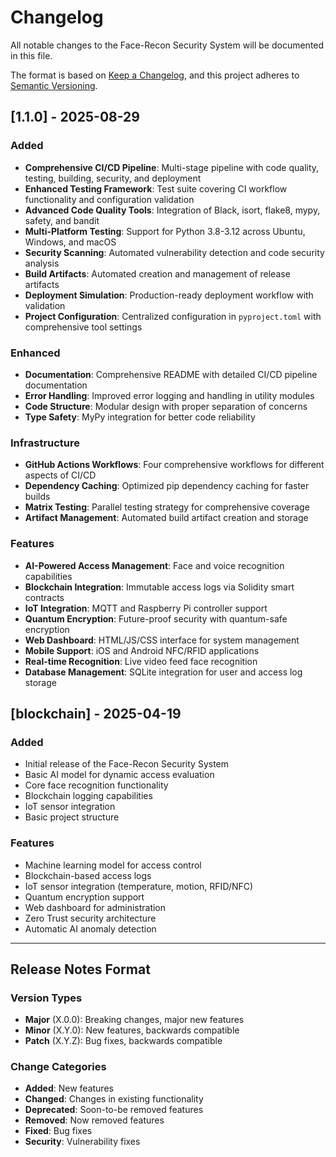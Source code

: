 # Changelog

All notable changes to the Face-Recon Security System will be documented in this file.

The format is based on [Keep a Changelog](https://keepachangelog.com/en/1.0.0/),
and this project adheres to [Semantic Versioning](https://semver.org/spec/v2.0.0.html).

## [1.1.0] - 2025-08-29

### Added
- **Comprehensive CI/CD Pipeline**: Multi-stage pipeline with code quality, testing, building, security, and deployment
- **Enhanced Testing Framework**: Test suite covering CI workflow functionality and configuration validation
- **Advanced Code Quality Tools**: Integration of Black, isort, flake8, mypy, safety, and bandit
- **Multi-Platform Testing**: Support for Python 3.8-3.12 across Ubuntu, Windows, and macOS
- **Security Scanning**: Automated vulnerability detection and code security analysis
- **Build Artifacts**: Automated creation and management of release artifacts
- **Deployment Simulation**: Production-ready deployment workflow with validation
- **Project Configuration**: Centralized configuration in `pyproject.toml` with comprehensive tool settings

### Enhanced
- **Documentation**: Comprehensive README with detailed CI/CD pipeline documentation
- **Error Handling**: Improved error logging and handling in utility modules
- **Code Structure**: Modular design with proper separation of concerns
- **Type Safety**: MyPy integration for better code reliability

### Infrastructure
- **GitHub Actions Workflows**: Four comprehensive workflows for different aspects of CI/CD
- **Dependency Caching**: Optimized pip dependency caching for faster builds
- **Matrix Testing**: Parallel testing strategy for comprehensive coverage
- **Artifact Management**: Automated build artifact creation and storage

### Features
- **AI-Powered Access Management**: Face and voice recognition capabilities
- **Blockchain Integration**: Immutable access logs via Solidity smart contracts
- **IoT Integration**: MQTT and Raspberry Pi controller support
- **Quantum Encryption**: Future-proof security with quantum-safe encryption
- **Web Dashboard**: HTML/JS/CSS interface for system management
- **Mobile Support**: iOS and Android NFC/RFID applications
- **Real-time Recognition**: Live video feed face recognition
- **Database Management**: SQLite integration for user and access log storage

## [blockchain] - 2025-04-19

### Added
- Initial release of the Face-Recon Security System
- Basic AI model for dynamic access evaluation
- Core face recognition functionality
- Blockchain logging capabilities
- IoT sensor integration
- Basic project structure

### Features
- Machine learning model for access control
- Blockchain-based access logs
- IoT sensor integration (temperature, motion, RFID/NFC)
- Quantum encryption support
- Web dashboard for administration
- Zero Trust security architecture
- Automatic AI anomaly detection

---

## Release Notes Format

### Version Types
- **Major** (X.0.0): Breaking changes, major new features
- **Minor** (X.Y.0): New features, backwards compatible
- **Patch** (X.Y.Z): Bug fixes, backwards compatible

### Change Categories
- **Added**: New features
- **Changed**: Changes in existing functionality
- **Deprecated**: Soon-to-be removed features
- **Removed**: Now removed features
- **Fixed**: Bug fixes
- **Security**: Vulnerability fixes